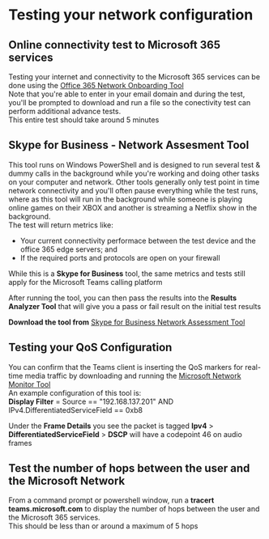 # Testing your network configuration

## Online connectivity test to Microsoft 365 services
Testing your internet and connectivity to the Microsoft 365 services can be done using the [Office 365 Network Onboarding Tool](https://connectivity.office.com)\
Note that you're able to enter in your email domain and during the test, you'll be prompted to download and run a file so the conectivity test can perform additional advance tests.\
This entire test should take around 5 minutes

## Skype for Business - Network Assesment Tool
This tool runs on Windows PowerShell and is designed to run several test & dummy calls in the background while you're working and doing other tasks on your computer and network. Other tools generally only test point in time network connectivity and you'll often pause everything while the test runs, where as this tool will run in the background while someone is playing online games on their XBOX and another is streaming a Netflix show in the background.\
The test will return metrics like:
- Your current connectivity performace between the test device and the office 365 edge servers; and
- If the required ports and protocols are open on your firewall

While this is a **Skype for Business** tool, the same metrics and tests still apply for the Microsoft Teams calling platform

After running the tool, you can then pass the results into the **Results Analyzer Tool** that will give you a pass or fail result on the initial test results

**Download the tool from**
[Skype for Business Network Assessment Tool](https://www.microsoft.com/en-us/download/details.aspx?id=53885)


## Testing your QoS Configuration
You can confirm that the Teams client is inserting the QoS markers for real-time media traffic by downloading and running the [Microsoft Network Monitor Tool](https://www.microsoft.com/en-us/download/details.aspx?id=4865)\
An example configuration of this tool is:\
**Display Filter** = Source == "192.168.137.201" AND IPv4.DifferentiatedServiceField == 0xb8

Under the **Frame Details** you see the packet is tagged **Ipv4** > **DifferentiatedServiceField** > **DSCP** will have a codepoint 46 on audio frames


## Test the number of hops between the user and the Microsoft Network
From a command prompt or powershell window, run a **tracert teams.microsoft.com** to display the number of hops between the user and the Microsoft 365 services.\
This should be less than or around a maximum of 5 hops